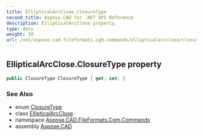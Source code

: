 ```yaml
---
title: EllipticalArcClose.ClosureType
second_title: Aspose.CAD for .NET API Reference
description: EllipticalArcClose property. 
type: docs
weight: 20
url: /net/aspose.cad.fileformats.cgm.commands/ellipticalarcclose/closuretype/
---
```

## EllipticalArcClose.ClosureType property

```csharp
public ClosureType ClosureType { get; set; }
```

### See Also

* enum [ClosureType](../../../aspose.cad.fileformats.cgm.enums/closuretype/)
* class [EllipticalArcClose](../)
* namespace [Aspose.CAD.FileFormats.Cgm.Commands](../../ellipticalarcclose/)
* assembly [Aspose.CAD](../../../)


